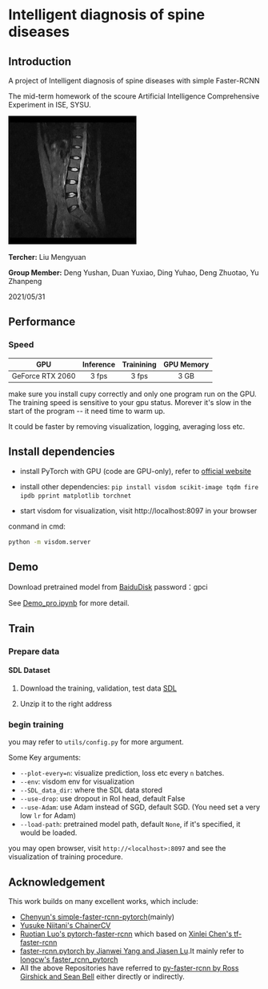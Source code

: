 # Intelligent diagnosis of spine diseases

## Introduction

A project of Intelligent diagnosis of spine diseases with simple Faster-RCNN

The mid-term homework of the scoure Artificial Intelligence Comprehensive Experiment in ISE, SYSU.

![img](demo\study0.jpg)

**Tercher:** Liu Mengyuan

**Group Member:** Deng Yushan, Duan Yuxiao, Ding Yuhao, Deng Zhuotao, Yu Zhanpeng

2021/05/31


## Performance



### Speed

|   GPU                 | Inference | Trainining | GPU Memory |
| :------:              | :-------: | :--------: | :---------:|
|   GeForce RTX 2060    |   3 fps   |     3 fps  | 3 GB |



make sure you install cupy correctly and only one program run on the GPU. The training speed is sensitive to your gpu status. Morever it's slow in the start of the program -- it need time to warm up.

It could be faster by removing visualization, logging, averaging loss etc.

## Install dependencies




- install PyTorch with GPU (code are GPU-only), refer to [official website](http://pytorch.org)

- install other dependencies:  `pip install visdom scikit-image tqdm fire ipdb pprint matplotlib torchnet`

- start visdom for visualization, visit http://localhost:8097 in your browser

conmand in cmd:
```Bash
python -m visdom.server
```



## Demo

Download pretrained model from [BaiduDisk](https://pan.baidu.com/s/1e8XqqUCXdvdkgo6089QJAQ) password：gpci 


See [Demo_pro.ipynb](https://github.com/IT-BillDeng/Intelligent-diagnosis-of-spine-diseases/blob/main/Demo_pro.ipynb) for more detail.

## Train

### Prepare data

#### SDL Dataset

1. Download the training, validation, test data [SDL](https://github.com/IT-BillDeng/Intelligent-diagnosis-of-spine-diseases/blob/main/dataset/SDL.zip)

   

2. Unzip it to the right address


### begin training

you may refer to `utils/config.py` for more argument.

Some Key arguments:


- `--plot-every=n`: visualize prediction, loss etc every `n` batches.
- `--env`: visdom env for visualization
- `--SDL_data_dir`: where the SDL data stored
- `--use-drop`: use dropout in RoI head, default False
- `--use-Adam`: use Adam instead of SGD, default SGD. (You need set a very low `lr` for Adam)
- `--load-path`: pretrained model path, default `None`, if it's specified, it would be loaded.

you may open browser, visit `http://<localhost>:8097` and see the visualization of training procedure.

## Acknowledgement
This work builds on many excellent works, which include:

- [Chenyun's simple-faster-rcnn-pytorch](https://github.com/chenyuntc/simple-faster-rcnn-pytorch)(mainly)
- [Yusuke Niitani's ChainerCV](https://github.com/chainer/chainercv) 
- [Ruotian Luo's pytorch-faster-rcnn](https://github.com/ruotianluo/pytorch-faster-rcnn) which based on [Xinlei Chen's tf-faster-rcnn](https://github.com/endernewton/tf-faster-rcnn)
- [faster-rcnn.pytorch by Jianwei Yang and Jiasen Lu](https://github.com/jwyang/faster-rcnn.pytorch).It mainly refer to [longcw's faster_rcnn_pytorch](https://github.com/longcw/faster_rcnn_pytorch)
- All the above Repositories have referred to [py-faster-rcnn by Ross Girshick and Sean Bell](https://github.com/rbgirshick/py-faster-rcnn)  either directly or indirectly. 

